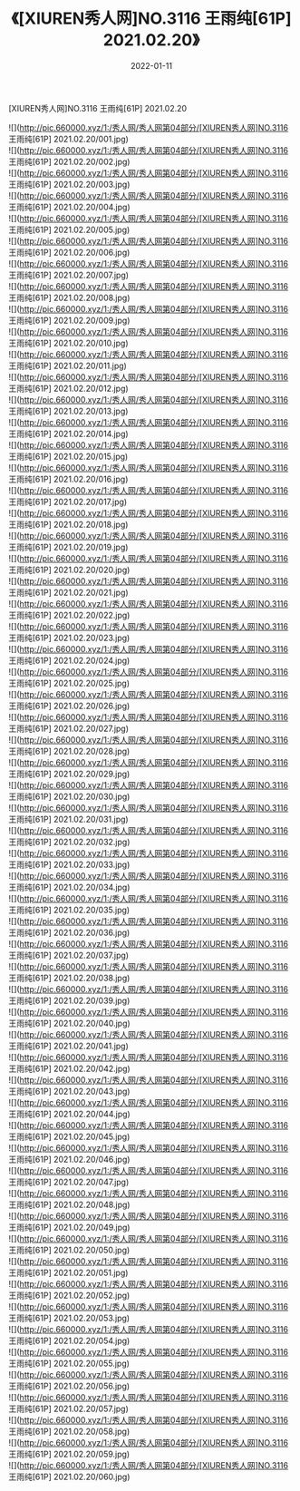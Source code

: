 ﻿---
layout: post
title:  《[XIUREN秀人网]NO.3116 王雨纯[61P] 2021.02.20》
date:   2022-01-11
img: http://pic.660000.xyz/1:/秀人网/秀人网第04部分/[XIUREN秀人网]NO.3116 王雨纯[61P] 2021.02.20/000.jpg
categories: [美女, 清纯, 唯美]
---

[XIUREN秀人网]NO.3116 王雨纯[61P] 2021.02.20

 ![](http://pic.660000.xyz/1:/秀人网/秀人网第04部分/[XIUREN秀人网]NO.3116 王雨纯[61P] 2021.02.20/001.jpg) <br>![](http://pic.660000.xyz/1:/秀人网/秀人网第04部分/[XIUREN秀人网]NO.3116 王雨纯[61P] 2021.02.20/002.jpg) <br>![](http://pic.660000.xyz/1:/秀人网/秀人网第04部分/[XIUREN秀人网]NO.3116 王雨纯[61P] 2021.02.20/003.jpg) <br>![](http://pic.660000.xyz/1:/秀人网/秀人网第04部分/[XIUREN秀人网]NO.3116 王雨纯[61P] 2021.02.20/004.jpg) <br>![](http://pic.660000.xyz/1:/秀人网/秀人网第04部分/[XIUREN秀人网]NO.3116 王雨纯[61P] 2021.02.20/005.jpg) <br>![](http://pic.660000.xyz/1:/秀人网/秀人网第04部分/[XIUREN秀人网]NO.3116 王雨纯[61P] 2021.02.20/006.jpg) <br>![](http://pic.660000.xyz/1:/秀人网/秀人网第04部分/[XIUREN秀人网]NO.3116 王雨纯[61P] 2021.02.20/007.jpg) <br>![](http://pic.660000.xyz/1:/秀人网/秀人网第04部分/[XIUREN秀人网]NO.3116 王雨纯[61P] 2021.02.20/008.jpg) <br>![](http://pic.660000.xyz/1:/秀人网/秀人网第04部分/[XIUREN秀人网]NO.3116 王雨纯[61P] 2021.02.20/009.jpg) <br>![](http://pic.660000.xyz/1:/秀人网/秀人网第04部分/[XIUREN秀人网]NO.3116 王雨纯[61P] 2021.02.20/010.jpg) <br>![](http://pic.660000.xyz/1:/秀人网/秀人网第04部分/[XIUREN秀人网]NO.3116 王雨纯[61P] 2021.02.20/011.jpg) <br>![](http://pic.660000.xyz/1:/秀人网/秀人网第04部分/[XIUREN秀人网]NO.3116 王雨纯[61P] 2021.02.20/012.jpg) <br>![](http://pic.660000.xyz/1:/秀人网/秀人网第04部分/[XIUREN秀人网]NO.3116 王雨纯[61P] 2021.02.20/013.jpg) <br>![](http://pic.660000.xyz/1:/秀人网/秀人网第04部分/[XIUREN秀人网]NO.3116 王雨纯[61P] 2021.02.20/014.jpg) <br>![](http://pic.660000.xyz/1:/秀人网/秀人网第04部分/[XIUREN秀人网]NO.3116 王雨纯[61P] 2021.02.20/015.jpg) <br>![](http://pic.660000.xyz/1:/秀人网/秀人网第04部分/[XIUREN秀人网]NO.3116 王雨纯[61P] 2021.02.20/016.jpg) <br>![](http://pic.660000.xyz/1:/秀人网/秀人网第04部分/[XIUREN秀人网]NO.3116 王雨纯[61P] 2021.02.20/017.jpg) <br>![](http://pic.660000.xyz/1:/秀人网/秀人网第04部分/[XIUREN秀人网]NO.3116 王雨纯[61P] 2021.02.20/018.jpg) <br>![](http://pic.660000.xyz/1:/秀人网/秀人网第04部分/[XIUREN秀人网]NO.3116 王雨纯[61P] 2021.02.20/019.jpg) <br>![](http://pic.660000.xyz/1:/秀人网/秀人网第04部分/[XIUREN秀人网]NO.3116 王雨纯[61P] 2021.02.20/020.jpg) <br>![](http://pic.660000.xyz/1:/秀人网/秀人网第04部分/[XIUREN秀人网]NO.3116 王雨纯[61P] 2021.02.20/021.jpg) <br>![](http://pic.660000.xyz/1:/秀人网/秀人网第04部分/[XIUREN秀人网]NO.3116 王雨纯[61P] 2021.02.20/022.jpg) <br>![](http://pic.660000.xyz/1:/秀人网/秀人网第04部分/[XIUREN秀人网]NO.3116 王雨纯[61P] 2021.02.20/023.jpg) <br>![](http://pic.660000.xyz/1:/秀人网/秀人网第04部分/[XIUREN秀人网]NO.3116 王雨纯[61P] 2021.02.20/024.jpg) <br>![](http://pic.660000.xyz/1:/秀人网/秀人网第04部分/[XIUREN秀人网]NO.3116 王雨纯[61P] 2021.02.20/025.jpg) <br>![](http://pic.660000.xyz/1:/秀人网/秀人网第04部分/[XIUREN秀人网]NO.3116 王雨纯[61P] 2021.02.20/026.jpg) <br>![](http://pic.660000.xyz/1:/秀人网/秀人网第04部分/[XIUREN秀人网]NO.3116 王雨纯[61P] 2021.02.20/027.jpg) <br>![](http://pic.660000.xyz/1:/秀人网/秀人网第04部分/[XIUREN秀人网]NO.3116 王雨纯[61P] 2021.02.20/028.jpg) <br>![](http://pic.660000.xyz/1:/秀人网/秀人网第04部分/[XIUREN秀人网]NO.3116 王雨纯[61P] 2021.02.20/029.jpg) <br>![](http://pic.660000.xyz/1:/秀人网/秀人网第04部分/[XIUREN秀人网]NO.3116 王雨纯[61P] 2021.02.20/030.jpg) <br>![](http://pic.660000.xyz/1:/秀人网/秀人网第04部分/[XIUREN秀人网]NO.3116 王雨纯[61P] 2021.02.20/031.jpg) <br>![](http://pic.660000.xyz/1:/秀人网/秀人网第04部分/[XIUREN秀人网]NO.3116 王雨纯[61P] 2021.02.20/032.jpg) <br>![](http://pic.660000.xyz/1:/秀人网/秀人网第04部分/[XIUREN秀人网]NO.3116 王雨纯[61P] 2021.02.20/033.jpg) <br>![](http://pic.660000.xyz/1:/秀人网/秀人网第04部分/[XIUREN秀人网]NO.3116 王雨纯[61P] 2021.02.20/034.jpg) <br>![](http://pic.660000.xyz/1:/秀人网/秀人网第04部分/[XIUREN秀人网]NO.3116 王雨纯[61P] 2021.02.20/035.jpg) <br>![](http://pic.660000.xyz/1:/秀人网/秀人网第04部分/[XIUREN秀人网]NO.3116 王雨纯[61P] 2021.02.20/036.jpg) <br>![](http://pic.660000.xyz/1:/秀人网/秀人网第04部分/[XIUREN秀人网]NO.3116 王雨纯[61P] 2021.02.20/037.jpg) <br>![](http://pic.660000.xyz/1:/秀人网/秀人网第04部分/[XIUREN秀人网]NO.3116 王雨纯[61P] 2021.02.20/038.jpg) <br>![](http://pic.660000.xyz/1:/秀人网/秀人网第04部分/[XIUREN秀人网]NO.3116 王雨纯[61P] 2021.02.20/039.jpg) <br>![](http://pic.660000.xyz/1:/秀人网/秀人网第04部分/[XIUREN秀人网]NO.3116 王雨纯[61P] 2021.02.20/040.jpg) <br>![](http://pic.660000.xyz/1:/秀人网/秀人网第04部分/[XIUREN秀人网]NO.3116 王雨纯[61P] 2021.02.20/041.jpg) <br>![](http://pic.660000.xyz/1:/秀人网/秀人网第04部分/[XIUREN秀人网]NO.3116 王雨纯[61P] 2021.02.20/042.jpg) <br>![](http://pic.660000.xyz/1:/秀人网/秀人网第04部分/[XIUREN秀人网]NO.3116 王雨纯[61P] 2021.02.20/043.jpg) <br>![](http://pic.660000.xyz/1:/秀人网/秀人网第04部分/[XIUREN秀人网]NO.3116 王雨纯[61P] 2021.02.20/044.jpg) <br>![](http://pic.660000.xyz/1:/秀人网/秀人网第04部分/[XIUREN秀人网]NO.3116 王雨纯[61P] 2021.02.20/045.jpg) <br>![](http://pic.660000.xyz/1:/秀人网/秀人网第04部分/[XIUREN秀人网]NO.3116 王雨纯[61P] 2021.02.20/046.jpg) <br>![](http://pic.660000.xyz/1:/秀人网/秀人网第04部分/[XIUREN秀人网]NO.3116 王雨纯[61P] 2021.02.20/047.jpg) <br>![](http://pic.660000.xyz/1:/秀人网/秀人网第04部分/[XIUREN秀人网]NO.3116 王雨纯[61P] 2021.02.20/048.jpg) <br>![](http://pic.660000.xyz/1:/秀人网/秀人网第04部分/[XIUREN秀人网]NO.3116 王雨纯[61P] 2021.02.20/049.jpg) <br>![](http://pic.660000.xyz/1:/秀人网/秀人网第04部分/[XIUREN秀人网]NO.3116 王雨纯[61P] 2021.02.20/050.jpg) <br>![](http://pic.660000.xyz/1:/秀人网/秀人网第04部分/[XIUREN秀人网]NO.3116 王雨纯[61P] 2021.02.20/051.jpg) <br>![](http://pic.660000.xyz/1:/秀人网/秀人网第04部分/[XIUREN秀人网]NO.3116 王雨纯[61P] 2021.02.20/052.jpg) <br>![](http://pic.660000.xyz/1:/秀人网/秀人网第04部分/[XIUREN秀人网]NO.3116 王雨纯[61P] 2021.02.20/053.jpg) <br>![](http://pic.660000.xyz/1:/秀人网/秀人网第04部分/[XIUREN秀人网]NO.3116 王雨纯[61P] 2021.02.20/054.jpg) <br>![](http://pic.660000.xyz/1:/秀人网/秀人网第04部分/[XIUREN秀人网]NO.3116 王雨纯[61P] 2021.02.20/055.jpg) <br>![](http://pic.660000.xyz/1:/秀人网/秀人网第04部分/[XIUREN秀人网]NO.3116 王雨纯[61P] 2021.02.20/056.jpg) <br>![](http://pic.660000.xyz/1:/秀人网/秀人网第04部分/[XIUREN秀人网]NO.3116 王雨纯[61P] 2021.02.20/057.jpg) <br>![](http://pic.660000.xyz/1:/秀人网/秀人网第04部分/[XIUREN秀人网]NO.3116 王雨纯[61P] 2021.02.20/058.jpg) <br>![](http://pic.660000.xyz/1:/秀人网/秀人网第04部分/[XIUREN秀人网]NO.3116 王雨纯[61P] 2021.02.20/059.jpg) <br>![](http://pic.660000.xyz/1:/秀人网/秀人网第04部分/[XIUREN秀人网]NO.3116 王雨纯[61P] 2021.02.20/060.jpg) <br>